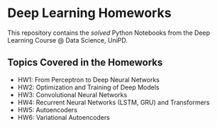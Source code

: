 # Deep Learning Homeworks
This repository contains the *solved* Python Notebooks from the Deep Learning Course @ Data Science, UniPD.

## Topics Covered in the Homeworks

- HW1: From Perceptron to Deep Neural Networks
- HW2: Optimization and Training of Deep Models
- HW3: Convolutional Neural Networks
- HW4: Recurrent Neural Networks (LSTM, GRU) and Transformers
- HW5: Autoencoders
- HW6: Variational Autoencoders
